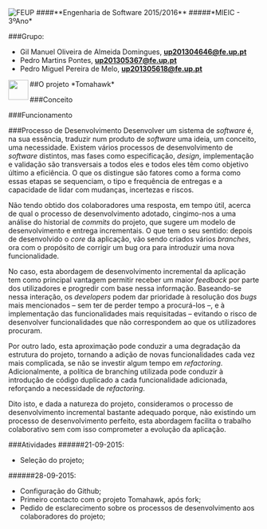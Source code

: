 <img src="https://encrypted-tbn2.gstatic.com/images?q=tbn:ANd9GcQ5v37xur40kL994HczH-li9mzyHP47jhvORpy-vNoHzatPjm11gSvwLVU" alt="FEUP">
####**Engenharia de Software 2015/2016**
#####*MIEIC - 3ºAno* 

###Grupo:
- Gil Manuel Oliveira de Almeida Domingues, **up201304646@fe.up.pt** 
- Pedro Martins Pontes, **up201305367@fe.up.pt**
- Pedro Miguel Pereira de Melo, **up201305618@fe.up.pt**

<img src="https://avatars0.githubusercontent.com/u/440844?v=3&s=200" align="left" width="40">
##O projeto *Tomahawk*

###Conceito

###Funcionamento

###Processo de Desenvolvimento
Desenvolver um sistema de *software* é, na sua essência, traduzir num produto de *software* uma ideia, um conceito, uma necessidade. Existem vários processos de desenvolvimento de *software* distintos, mas fases como especificação, *design*, implementação e validação são transversais a todos eles e todos eles têm como objetivo último a eficiência. O que os distingue são fatores como a forma como essas etapas se sequenciam, o tipo e frequência de entregas e a capacidade de lidar com mudanças, incertezas e riscos.

Não tendo obtido dos colaboradores uma resposta, em tempo útil, acerca de qual o processo de desenvolvimento adotado, cingimo-nos a uma análise do historial de *commits* do projeto, que sugere um modelo de desenvolvimento e entrega incrementais. O que tem o seu sentido: depois de desenvolvido o *core* da aplicação, vão sendo criados vários *branches*, ora com o propósito de corrigir um bug ora para introduzir uma nova funcionalidade. 

No caso, esta abordagem de desenvolvimento incremental da aplicação tem como principal vantagem permitir receber um maior *feedback* por parte dos utilizadores e progredir com base nessa informação. Baseando-se nessa interação, os *developers* podem dar prioridade à resolução dos *bugs* mais mencionados – sem ter de perder tempo a procurá-los –, e à implementação das funcionalidades mais requisitadas – evitando o risco de desenvolver funcionalidades que não correspondem ao que os utilizadores procuram.

Por outro lado, esta aproximação pode conduzir a uma degradação da estrutura do projeto, tornando a adição de novas funcionalidades cada vez mais complicada, se não se investir algum tempo em *refactoring*. Adicionalmente, a política de branching utilizada pode conduzir à introdução de código duplicado a cada funcionalidade adicionada, reforçando a necessidade de *refactoring*.

Dito isto, e dada a natureza do projeto, consideramos o processo de desenvolvimento incremental bastante adequado porque, não existindo um processo de desenvolvimento perfeito, esta abordagem facilita o trabalho colaborativo sem com isso comprometer a evolução da aplicação.


###Atividades
######21-09-2015:
- Seleção do projeto;

######28-09-2015:
- Configuração do Github;
- Primeiro contacto com o projeto Tomahawk, após fork; 
- Pedido de esclarecimento sobre os processos de desenvolvimento aos colaboradores do projeto;






